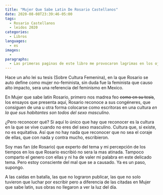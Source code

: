 ```yaml
---
title: "Mujer Que Sabe Latin De Rosario Castellanos"
date: 2020-08-08T23:39:46-05:00
tags:
  - Rosario Castellanos
  - leidos 2020
categories:
  - Libros
languages:
  - es
images:
  -
paragraphs:
  - Las primeras paginas de este libro me provocaron lagrimas en los ojos. Los primeros ensayos del libro son la bofetada mas dolorosa que me han dado, si que dolió, ese dolor que hace nudo en la garganta, que no te deja hablar, y sientes que te asfixia.
---
```


Hace un año lei su tesis (Sobre Cultura Femenina), en la que Rosario se auto define como mujer no-feminista, sin duda fue la feminista que causo alto impacto, sera una referencia del feminismo en Mexico.

En Mujer que sabe latin Rosario, primero nos madrea feo ~~como en su tesis~~, los ensayos que presenta aquí, Rosario reconoce a sus congéneres, que consiguen de una u otra forma colocarse como escritoras en una cultura *en la que sus habitantes son todos del sexo masculino*.

¿Pero reconocer qué? Si aquí lo único que hay que reconocer es la cultura en la que se vive cuando no eres del sexo masculino. Cultura que, si existe, no es equitativa. Así que no hay nada que reconocer que no sea el coraje de ellas, que con nada y contra mucho, escribieron.

Soy mas fan (de Rosario) que experto del tema y mi percepción de los tiempos en los que Rosario escribió no sera la mas atinada. Tampoco comparto el genero con ellas y ni ha de valer mi palabra en este delicado tema. Pero estoy consciente del mal que se a causado. Ya es un paso, supongo.

A las caídas en batalla, las que no lograron publicar, las que no solo tuvieron que luchar por escribir pero a diferencia de las citadas en Mujer que sabe latin, sus obras no llegaron a ver la luz del día.

